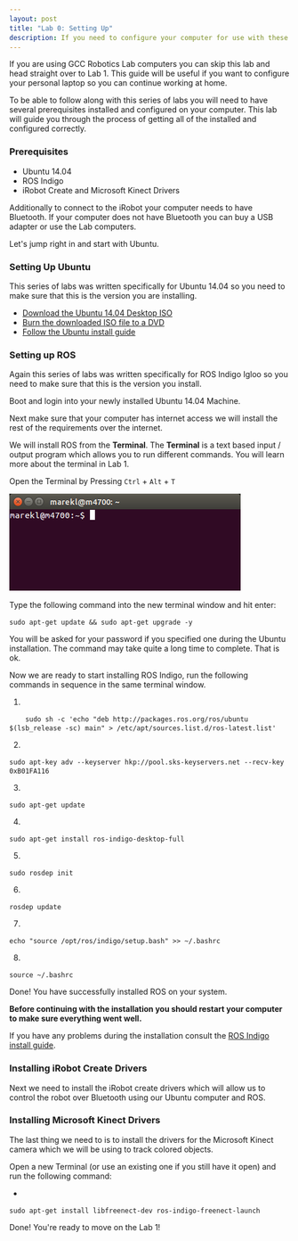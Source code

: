 ```yaml
---
layout: post
title: "Lab 0: Setting Up"
description: If you need to configure your computer for use with these labs start here!
---
```


If you are using GCC Robotics Lab computers you can skip this lab and head 
straight over to Lab 1. This guide will be useful if you want to configure your 
personal laptop so you can continue working at home.

To be able to follow along with this series of labs you will need to have 
several prerequisites installed and configured on your computer. This lab will 
guide you through the process of getting all of the installed and configured 
correctly.

### Prerequisites

* Ubuntu 14.04
* ROS Indigo
* iRobot Create and Microsoft Kinect Drivers

Additionally to connect to the iRobot your computer needs to have Bluetooth. If
your computer does not have Bluetooth you can buy a USB adapter or use the Lab 
computers.

Let's jump right in and start with Ubuntu.

### Setting Up Ubuntu

This series of labs was written specifically for Ubuntu 14.04 so you need to 
make sure that this is the version you are installing.

* [Download the Ubuntu 14.04 Desktop ISO][ubuntu-desktop-download]
* [Burn the downloaded ISO file to a DVD][ubuntu-dvd-burn-guide]
* [Follow the Ubuntu install guide][ubuntu-install-guide]

### Setting up ROS

Again this series of labs was written specifically for ROS Indigo Igloo so you 
need to make sure that this is the version you install.

Boot and login into your newly installed Ubuntu 14.04 Machine.

Next make sure that your computer has internet access we will install the rest 
of the requirements over the internet.

We will install ROS from the __Terminal__. The __Terminal__ is a text based 
input / output program which allows you to run different commands. You will 
learn more about the terminal in Lab 1.

Open the Terminal by Pressing `Ctrl` + `Alt` + `T`

![Small Empty Ubuntu Terminal Window][small-empty-terminal]

Type the following command into the new terminal window and hit enter:

	sudo apt-get update && sudo apt-get upgrade -y

You will be asked for your password if you specified one during the Ubuntu 
installation. The command may take quite a long time to complete. That is ok.

Now we are ready to start installing ROS Indigo, run the following commands in 
sequence in the same terminal window.

1. 

		sudo sh -c 'echo "deb http://packages.ros.org/ros/ubuntu $(lsb_release -sc) main" > /etc/apt/sources.list.d/ros-latest.list'
		
2.
	
	sudo apt-key adv --keyserver hkp://pool.sks-keyservers.net --recv-key 0xB01FA116
	
3.
	
	sudo apt-get update
	
4.
	
	sudo apt-get install ros-indigo-desktop-full
	
5.
	
	sudo rosdep init
	
6.
	
	rosdep update
	
7.
	
	echo "source /opt/ros/indigo/setup.bash" >> ~/.bashrc
	
8.
	
	source ~/.bashrc
	

Done! You have successfully installed ROS on your system.

__Before continuing with the installation you should restart your computer to 
make sure everything went well.__

If you have any problems during the installation consult the 
[ROS Indigo install guide][ros-indigo-install-guide].

### Installing iRobot Create Drivers

Next we need to install the iRobot create drivers which will allow us to control
the robot over Bluetooth using our Ubuntu computer and ROS.

### Installing Microsoft Kinect Drivers

The last thing we need to is to install the drivers for the Microsoft Kinect 
camera which we will be using to track colored objects.

Open a new Terminal (or use an existing one if you still have it open) and run 
the following command:

* 
	
	sudo apt-get install libfreenect-dev ros-indigo-freenect-launch


Done! You're ready to move on the Lab 1!

[ubuntu-desktop-download]: http://www.ubuntu.com/download/desktop
[ubuntu-dvd-burn-guide]: https://help.ubuntu.com/community/BurningIsoHowto
[ubuntu-install-guide]: http://www.ubuntu.com/download/desktop/install-ubuntu-desktop
[ros-indigo-install-guide]: http://wiki.ros.org/indigo/Installation/Ubuntu

[small-empty-terminal]: ../images/post/small-empty-terminal.png
